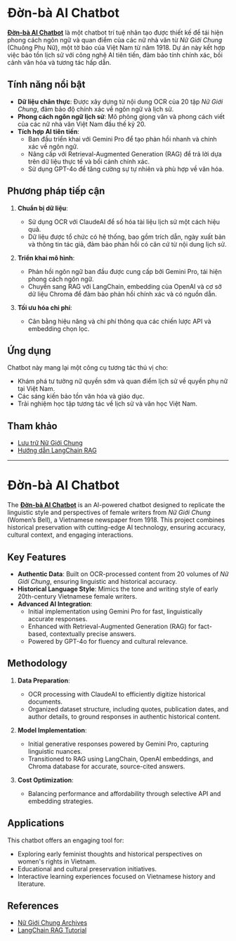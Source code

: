 # Đờn-bà AI Chatbot

[**Đờn-bà AI Chatbot**](https://nghechuongnugioi.nghiencuuvietnam.com) là một chatbot trí tuệ nhân tạo được thiết kế để tái hiện phong cách ngôn ngữ và quan điểm của các nữ nhà văn từ *Nữ Giới Chung* (Chuông Phụ Nữ), một tờ báo của Việt Nam từ năm 1918. Dự án này kết hợp việc bảo tồn lịch sử với công nghệ AI tiên tiến, đảm bảo tính chính xác, bối cảnh văn hóa và tương tác hấp dẫn.

## Tính năng nổi bật

- **Dữ liệu chân thực**: Được xây dựng từ nội dung OCR của 20 tập *Nữ Giới Chung*, đảm bảo độ chính xác về ngôn ngữ và lịch sử.
- **Phong cách ngôn ngữ lịch sử**: Mô phỏng giọng văn và phong cách viết của các nữ nhà văn Việt Nam đầu thế kỷ 20.
- **Tích hợp AI tiên tiến**:
  - Ban đầu triển khai với Gemini Pro để tạo phản hồi nhanh và chính xác về ngôn ngữ.
  - Nâng cấp với Retrieval-Augmented Generation (RAG) để trả lời dựa trên dữ liệu thực tế và bối cảnh chính xác.
  - Sử dụng GPT-4o để tăng cường sự tự nhiên và phù hợp về văn hóa.

## Phương pháp tiếp cận

1. **Chuẩn bị dữ liệu**:
   - Sử dụng OCR với ClaudeAI để số hóa tài liệu lịch sử một cách hiệu quả.
   - Dữ liệu được tổ chức có hệ thống, bao gồm trích dẫn, ngày xuất bản và thông tin tác giả, đảm bảo phản hồi có căn cứ từ nội dung lịch sử.

2. **Triển khai mô hình**:
   - Phản hồi ngôn ngữ ban đầu được cung cấp bởi Gemini Pro, tái hiện phong cách ngôn ngữ.
   - Chuyển sang RAG với LangChain, embedding của OpenAI và cơ sở dữ liệu Chroma để đảm bảo phản hồi chính xác và có nguồn dẫn.

3. **Tối ưu hóa chi phí**:
   - Cân bằng hiệu năng và chi phí thông qua các chiến lược API và embedding chọn lọc.

## Ứng dụng

Chatbot này mang lại một công cụ tương tác thú vị cho:
- Khám phá tư tưởng nữ quyền sớm và quan điểm lịch sử về quyền phụ nữ tại Việt Nam.
- Các sáng kiến bảo tồn văn hóa và giáo dục.
- Trải nghiệm học tập tương tác về lịch sử và văn học Việt Nam.

## Tham khảo

- [Lưu trữ Nữ Giới Chung](https://ngcai.nghiencuuvietnam.com/)
- [Hướng dẫn LangChain RAG](https://github.com/pixegami/langchain-rag-tutorial)

---

# Đờn-bà AI Chatbot

The [**Đờn-bà AI Chatbot**](https://nghechuongnugioi.nghiencuuvietnam.com) is an AI-powered chatbot designed to replicate the linguistic style and perspectives of female writers from *Nữ Giới Chung* (Women’s Bell), a Vietnamese newspaper from 1918. This project combines historical preservation with cutting-edge AI technology, ensuring accuracy, cultural context, and engaging interactions.

## Key Features

- **Authentic Data**: Built on OCR-processed content from 20 volumes of *Nữ Giới Chung*, ensuring linguistic and historical accuracy.
- **Historical Language Style**: Mimics the tone and writing style of early 20th-century Vietnamese female writers.
- **Advanced AI Integration**:
  - Initial implementation using Gemini Pro for fast, linguistically accurate responses.
  - Enhanced with Retrieval-Augmented Generation (RAG) for fact-based, contextually precise answers.
  - Powered by GPT-4o for fluency and cultural relevance.

## Methodology

1. **Data Preparation**:
   - OCR processing with ClaudeAI to efficiently digitize historical documents.
   - Organized dataset structure, including quotes, publication dates, and author details, to ground responses in authentic historical content.

2. **Model Implementation**:
   - Initial generative responses powered by Gemini Pro, capturing linguistic nuances.
   - Transitioned to RAG using LangChain, OpenAI embeddings, and Chroma database for accurate, source-cited answers.

3. **Cost Optimization**:
   - Balancing performance and affordability through selective API and embedding strategies.

## Applications

This chatbot offers an engaging tool for:
- Exploring early feminist thoughts and historical perspectives on women's rights in Vietnam.
- Educational and cultural preservation initiatives.
- Interactive learning experiences focused on Vietnamese history and literature.

## References

- [Nữ Giới Chung Archives](https://ngcai.nghiencuuvietnam.com/)
- [LangChain RAG Tutorial](https://github.com/pixegami/langchain-rag-tutorial)
